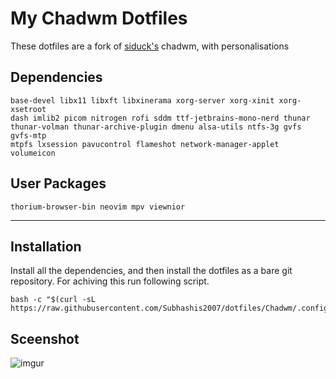 # My Chadwm Dotfiles
These dotfiles are a fork of [siduck's](https://github.com/siduck/chadwm) chadwm, with personalisations

## Dependencies

```
base-devel libx11 libxft libxinerama xorg-server xorg-xinit xorg-xsetroot 
dash imlib2 picom nitrogen rofi sddm ttf-jetbrains-mono-nerd thunar 
thunar-volman thunar-archive-plugin dmenu alsa-utils ntfs-3g gvfs gvfs-mtp 
mtpfs lxsession pavucontrol flameshot network-manager-applet volumeicon
```

## User Packages
```
thorium-browser-bin neovim mpv viewnior
```
---

## Installation
Install all the dependencies, and then install the dotfiles as a bare git repository. For achiving this run following script.

```
bash -c "$(curl -sL https://raw.githubusercontent.com/Subhashis2007/dotfiles/Chadwm/.config/scripts/dots.sh)"
```

## Sceenshot
![imgur](https://i.imgur.com/aCrIXFg.png)
